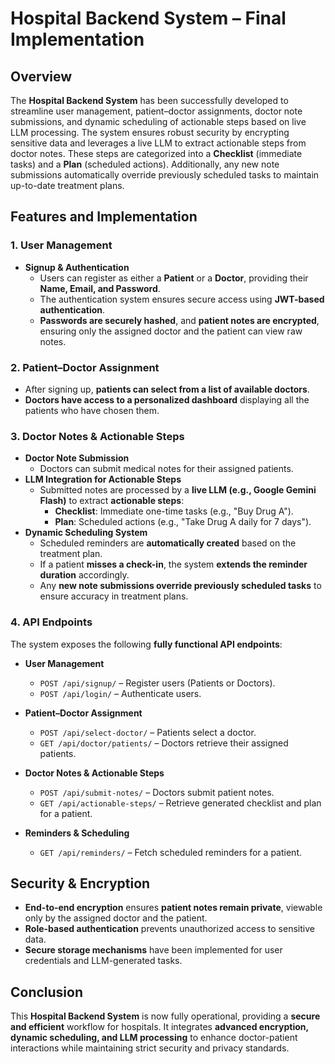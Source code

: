 # **Hospital Backend System – Final Implementation**  

## **Overview**  

The **Hospital Backend System** has been successfully developed to streamline user management, patient–doctor assignments, doctor note submissions, and dynamic scheduling of actionable steps based on live LLM processing. The system ensures robust security by encrypting sensitive data and leverages a live LLM to extract actionable steps from doctor notes. These steps are categorized into a **Checklist** (immediate tasks) and a **Plan** (scheduled actions). Additionally, any new note submissions automatically override previously scheduled tasks to maintain up-to-date treatment plans.  

## **Features and Implementation**  

### **1. User Management**  

- **Signup & Authentication**  
  - Users can register as either a **Patient** or a **Doctor**, providing their **Name, Email, and Password**.  
  - The authentication system ensures secure access using **JWT-based authentication**.  
  - **Passwords are securely hashed**, and **patient notes are encrypted**, ensuring only the assigned doctor and the patient can view raw notes.  

### **2. Patient–Doctor Assignment**  

- After signing up, **patients can select from a list of available doctors**.  
- **Doctors have access to a personalized dashboard** displaying all the patients who have chosen them.  

### **3. Doctor Notes & Actionable Steps**  

- **Doctor Note Submission**  
  - Doctors can submit medical notes for their assigned patients.  
- **LLM Integration for Actionable Steps**  
  - Submitted notes are processed by a **live LLM (e.g., Google Gemini Flash)** to extract **actionable steps**:
    - **Checklist**: Immediate one-time tasks (e.g., "Buy Drug A").  
    - **Plan**: Scheduled actions (e.g., "Take Drug A daily for 7 days").  
- **Dynamic Scheduling System**  
  - Scheduled reminders are **automatically created** based on the treatment plan.  
  - If a patient **misses a check-in**, the system **extends the reminder duration** accordingly.  
  - Any **new note submissions override previously scheduled tasks** to ensure accuracy in treatment plans.  

### **4. API Endpoints**  

The system exposes the following **fully functional API endpoints**:  

- **User Management**  
  - `POST /api/signup/` – Register users (Patients or Doctors).  
  - `POST /api/login/` – Authenticate users.  

- **Patient–Doctor Assignment**  
  - `POST /api/select-doctor/` – Patients select a doctor.  
  - `GET /api/doctor/patients/` – Doctors retrieve their assigned patients.  

- **Doctor Notes & Actionable Steps**  
  - `POST /api/submit-notes/` – Doctors submit patient notes.  
  - `GET /api/actionable-steps/` – Retrieve generated checklist and plan for a patient.  

- **Reminders & Scheduling**  
  - `GET /api/reminders/` – Fetch scheduled reminders for a patient.  

## **Security & Encryption**  

- **End-to-end encryption** ensures **patient notes remain private**, viewable only by the assigned doctor and the patient.  
- **Role-based authentication** prevents unauthorized access to sensitive data.  
- **Secure storage mechanisms** have been implemented for user credentials and LLM-generated tasks.  

## **Conclusion**  

This **Hospital Backend System** is now fully operational, providing a **secure and efficient** workflow for hospitals. It integrates **advanced encryption, dynamic scheduling, and LLM processing** to enhance doctor-patient interactions while maintaining strict security and privacy standards.  
